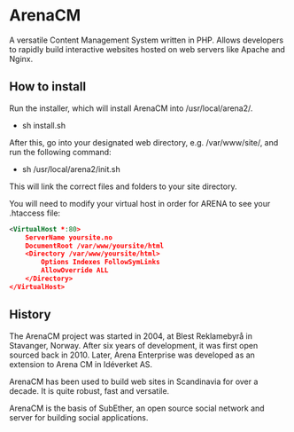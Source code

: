 # ArenaCM

A versatile Content Management System written in PHP. Allows developers
to rapidly build interactive websites hosted on web servers like Apache
and Nginx.

## How to install

Run the installer, which will install ArenaCM into /usr/local/arena2/.

 * sh install.sh

After this, go into your designated web directory, e.g. /var/www/site/,
and run the following command:

 * sh /usr/local/arena2/init.sh

This will link the correct files and folders to your site directory.

You will need to modify your virtual host in order for ARENA to see your
.htaccess file:

```xml
<VirtualHost *:80>
    ServerName yoursite.no
    DocumentRoot /var/www/yoursite/html
    <Directory /var/www/yoursite/html>
        Options Indexes FollowSymLinks
        AllowOverride ALL
    </Directory>
</VirtualHost>
```


## History

The ArenaCM project was started in 2004, at Blest Reklamebyrå in Stavanger,
Norway. After six years of development, it was first open sourced back in
2010. Later, Arena Enterprise was developed as an extension to Arena CM in
Idéverket AS.

ArenaCM has been used to build web sites in Scandinavia for over a decade.
It is quite robust, fast and versatile.

ArenaCM is the basis of SubEther, an open source social network and 
server for building social applications.
